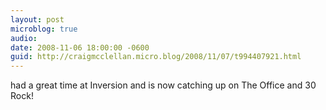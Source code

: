 ```yaml
---
layout: post
microblog: true
audio: 
date: 2008-11-06 18:00:00 -0600
guid: http://craigmcclellan.micro.blog/2008/11/07/t994407921.html
---
```

had a great time at Inversion and is now catching up on The Office and 30 Rock!
